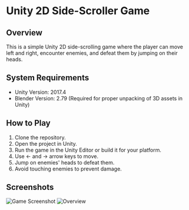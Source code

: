 # Unity 2D Side-Scroller Game

## Overview
This is a simple Unity 2D side-scrolling game where the player can move left and right, encounter enemies, and defeat them by jumping on their heads.

## System Requirements
- Unity Version: 2017.4
- Blender Version: 2.79 (Required for proper unpacking of 3D assets in Unity)

## How to Play
1. Clone the repository.
2. Open the project in Unity.
3. Run the game in the Unity Editor or build it for your platform.
4. Use ← and → arrow keys to move.
5. Jump on enemies' heads to defeat them.
6. Avoid touching enemies to prevent damage.

## Screenshots
![Game Screenshot](https://github.com/SPCS-Projects/2D-Platformer/blob/main/enemy.png)
![Overview](https://github.com/SPCS-Projects/2D-Platformer/blob/main/overview.png)


